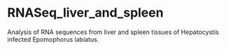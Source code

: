# RNASeq_liver_and_spleen
Analysis of RNA sequences from liver and spleen tissues of Hepatocystis infected Epomophorus labiatus.
